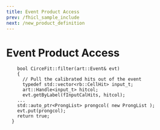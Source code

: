 ```yaml
---
title: Event Product Access
prev: /fhicl_sample_include
next: /new_product_definition
---
```


Event Product Access
====================

        bool CirceFit::filter(art::Event& evt)
        {
          // Pull the calibrated hits out of the event
          typedef std::vector<rb::CellHit> input_t;
          art::Handle<input_t> hitcol;
          evt.getByLabel(fInputCalHits, hitcol);
        ...
        std::auto_ptr<ProngList> prongcol( new ProngList );
        evt.put(prongcol);
        return true;
      }
